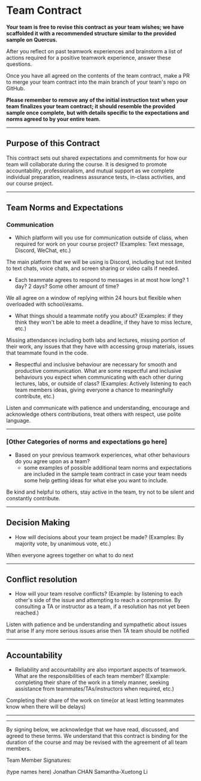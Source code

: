 # Team Contract

**Your team is free to revise this contract as your team wishes; we have scaffolded it with a recommended structure similar to the provided sample on Quercus.**

After you reflect on past teamwork experiences and brainstorm a list of actions required for a positive teamwork experience, answer these questions.

Once you have all agreed on the contents of the team contract, make a PR to merge your team contract into the main branch of your team's repo on GitHub.

**Please remember to remove any of the initial instruction text when your team finalizes your team contract; it should resemble the provided sample once complete, but with details specific to the expectations and norms agreed to by your entire team.**

---
## Purpose of this Contract

This contract sets out shared expectations and commitments for how our team will collaborate during the course. It is designed to promote accountability, professionalism, and mutual support as we complete individual preparation, readiness assurance tests, in-class activities, and our course project.

---
## Team Norms and Expectations

### Communication

* Which platform will you use for communication outside of class, when required for work on your course project? (Examples: Text message, Discord, WeChat, etc.)

The main platform that we will be using is Discord, including but not limited to text chats, voice chats, and screen sharing or video calls if needed.

* Each teammate agrees to respond to messages in at most how long? 1 day? 2 days? Some other amount of time?

We all agree on a window of replying within 24 hours but flexible when overloaded with school/exams.


* What things should a teammate notify you about? (Examples: if they think they won't be able to meet a deadline, if they have to miss lecture, etc.)

Missing attendances including both labs and lectures, missing portion of their work, any issues that they have with accessing group materials, issues that teammate found in the code.


* Respectful and inclusive behaviour are necessary for smooth and productive communication. What are some respectful and inclusive behaviours you expect when communicating with each other during lectures, labs, or outside of class? (Examples: Actively listening to each team members ideas, giving everyone a chance to meaningfully contribute, etc.)

Listen and communicate with patience and understanding, encourage and acknowledge others contributions, treat others with respect, use polite language.


---

### [Other Categories of norms and expectations go here]

* Based on your previous teamwork experiences, what other behaviours do you agree upon as a team?
    - some examples of possible additional team norms and expectations are included in the sample team contract in case your team needs some help getting ideas for what else you want to include.

Be kind and helpful to others, stay active in the team, try not to be silent and constantly contribute.


---

## Decision Making

* How will decisions about your team project be made? (Examples: By majority vote, by unanimous vote, etc.)

When everyone agrees together on what to do next


---
## Conflict resolution

* How will your team resolve conflicts? (Example: by listening to each other's side of the issue and attempting to reach a compromise. By consulting a TA or instructor as a team, if a resolution has not yet been reached.)

Listen with patience and be understanding and sympathetic about issues that arise
If any more serious issues arise then TA team should be notified

---

## Accountability

* Reliability and accountability are also important aspects of teamwork. What are the responsibilities of each team member? (Example: completing their share of the work in a timely manner, seeking assistance from teammates/TAs/instructors when required, etc.)

Completing their share of the work on time(or at least letting teammates know when there will be delays)



---

---

By signing below, we acknowledge that we have read, discussed, and agreed to these terms. We understand that this contract is binding for the duration of the course and may be revised with the agreement of all team members.

Team Member Signatures:

(type names here)
Jonathan CHAN
Samantha-Xuetong Li
